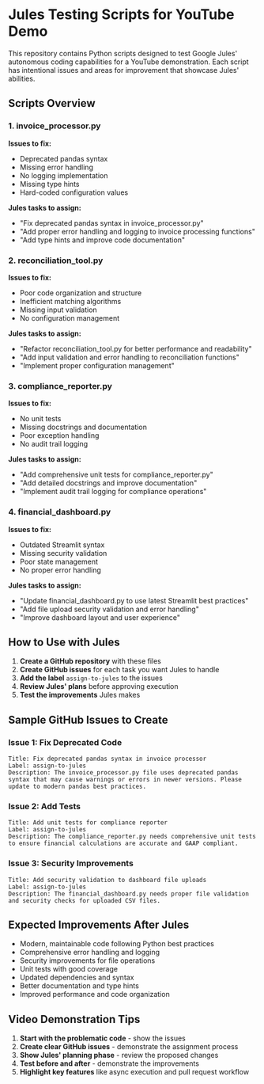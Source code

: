 # Jules Testing Scripts for YouTube Demo

This repository contains Python scripts designed to test Google Jules' autonomous coding capabilities for a YouTube demonstration. Each script has intentional issues and areas for improvement that showcase Jules' abilities.

## Scripts Overview

### 1. invoice_processor.py
**Issues to fix:**
- Deprecated pandas syntax
- Missing error handling
- No logging implementation
- Missing type hints
- Hard-coded configuration values

**Jules tasks to assign:**
- "Fix deprecated pandas syntax in invoice_processor.py"
- "Add proper error handling and logging to invoice processing functions"
- "Add type hints and improve code documentation"

### 2. reconciliation_tool.py
**Issues to fix:**
- Poor code organization and structure
- Inefficient matching algorithms
- Missing input validation
- No configuration management

**Jules tasks to assign:**
- "Refactor reconciliation_tool.py for better performance and readability"
- "Add input validation and error handling to reconciliation functions"
- "Implement proper configuration management"

### 3. compliance_reporter.py
**Issues to fix:**
- No unit tests
- Missing docstrings and documentation
- Poor exception handling
- No audit trail logging

**Jules tasks to assign:**
- "Add comprehensive unit tests for compliance_reporter.py"
- "Add detailed docstrings and improve documentation"
- "Implement audit trail logging for compliance operations"

### 4. financial_dashboard.py
**Issues to fix:**
- Outdated Streamlit syntax
- Missing security validation
- Poor state management
- No proper error handling

**Jules tasks to assign:**
- "Update financial_dashboard.py to use latest Streamlit best practices"
- "Add file upload security validation and error handling"
- "Improve dashboard layout and user experience"

## How to Use with Jules

1. **Create a GitHub repository** with these files
2. **Create GitHub issues** for each task you want Jules to handle
3. **Add the label** `assign-to-jules` to the issues
4. **Review Jules' plans** before approving execution
5. **Test the improvements** Jules makes

## Sample GitHub Issues to Create

### Issue 1: Fix Deprecated Code
```
Title: Fix deprecated pandas syntax in invoice processor
Label: assign-to-jules
Description: The invoice_processor.py file uses deprecated pandas syntax that may cause warnings or errors in newer versions. Please update to modern pandas best practices.
```

### Issue 2: Add Tests
```
Title: Add unit tests for compliance reporter
Label: assign-to-jules  
Description: The compliance_reporter.py needs comprehensive unit tests to ensure financial calculations are accurate and GAAP compliant.
```

### Issue 3: Security Improvements
```
Title: Add security validation to dashboard file uploads
Label: assign-to-jules
Description: The financial_dashboard.py needs proper file validation and security checks for uploaded CSV files.
```

## Expected Improvements After Jules

- Modern, maintainable code following Python best practices
- Comprehensive error handling and logging
- Security improvements for file operations
- Unit tests with good coverage
- Updated dependencies and syntax
- Better documentation and type hints
- Improved performance and code organization

## Video Demonstration Tips

1. **Start with the problematic code** - show the issues
2. **Create clear GitHub issues** - demonstrate the assignment process
3. **Show Jules' planning phase** - review the proposed changes
4. **Test before and after** - demonstrate the improvements
5. **Highlight key features** like async execution and pull request workflow
